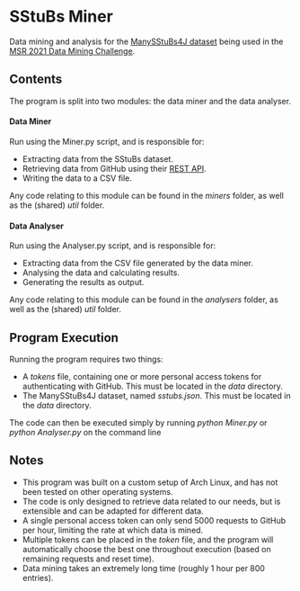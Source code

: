 # SStuBs Miner
Data mining and analysis for the [ManySStuBs4J dataset](https://zenodo.org/record/3653444#.X0qMA4t7lEY) being used in the [MSR 2021 Data Mining Challenge](https://2021.msrconf.org/track/msr-2021-mining-challenge).

## Contents
The program is split into two modules: the data miner and the data analyser.

#### Data Miner
Run using the Miner.py script, and is responsible for:
- Extracting data from the SStuBs dataset.
- Retrieving data from GitHub using their [REST API](https://developer.github.com/v3/).
- Writing the data to a CSV file.

Any code relating to this module can be found in the *miners* folder, as well as the (shared) *util* folder.

#### Data Analyser
Run using the Analyser.py script, and is responsible for:
- Extracting data from the CSV file generated by the data miner.
- Analysing the data and calculating results.
- Generating the results as output.

Any code relating to this module can be found in the *analysers* folder, as well as the (shared) *util* folder.

## Program Execution
Running the program requires two things:
- A *tokens* file, containing one or more personal access tokens for authenticating with GitHub. This must be located in the *data* directory.
- The ManySStuBs4J dataset, named *sstubs.json*. This must be located in the *data* directory.

The code can then be executed simply by running *python Miner.py* or *python Analyser.py* on the command line

## Notes
- This program was built on a custom setup of Arch Linux, and has not been tested on other operating systems.
- The code is only designed to retrieve data related to our needs, but is extensible and can be adapted for different data.
- A single personal access token can only send 5000 requests to GitHub per hour, limiting the rate at which data is mined.
- Multiple tokens can be placed in the *token* file, and the program will automatically choose the best one throughout execution (based on remaining requests and reset time).
- Data mining takes an extremely long time (roughly 1 hour per 800 entries).

